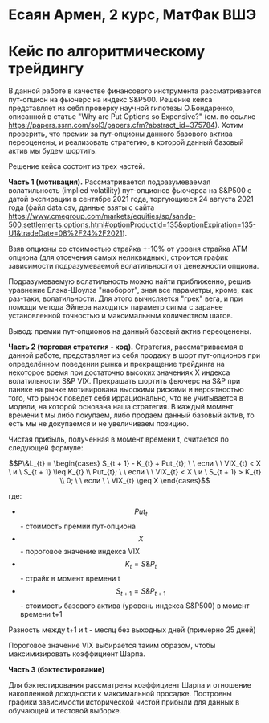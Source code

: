 # Есаян Армен, 2 курс, МатФак ВШЭ
# Кейс по алгоритмическому трейдингу 
 
 В данной работе в качестве финансового инструмента рассматривается пут-опцион на фьючерс на индекс S&P500.
 Решение кейса представляет из себя проверку научной гипотезы О.Бондаренко, описанной в статье "Why are Put Options so Expensive?" (см. по ссылке https://papers.ssrn.com/sol3/papers.cfm?abstract_id=375784). Хотим проверить, что премии за пут-опционы данного базового актива переоценены, и реализовать стратегию, в которой данный базовый актив мы будем шортить.
 
 Решение кейса состоит из трех частей.
 
__Часть 1 (мотивация).__ Рассматривается подразумеваемая волатильность (implied volatility) пут-опционов фьючерса на S&P500 с датой экспирации в сентябре 2021 года, торгующиеся 24 августа 2021 года (файл data.csv, данные взяты с сайта https://www.cmegroup.com/markets/equities/sp/sandp-500.settlements.options.html#optionProductId=135&optionExpiration=135-U1&tradeDate=08%2F24%2F2021).

Взяв опционы со стоимостью страйка +-10% от уровня страйка ATM опциона (для отсечения самых неликвидных), строится график зависимости подразумеваемой волатильности от денежности опциона.

Подразумеваемую волатильность можно найти приближенно, решив уравнение Блэка-Шоулза "наоборот", зная все параметры, кроме, как раз-таки, волатильности. Для этого вычисляется "грек" вега, и при помощи метода Эйлера находится параметр сигма с заранее установленной точностью и максимальным количеством шагов.

Вывод: премии пут-опционов на данный базовый актив переоценены.
 
__Часть 2 (торговая стратегия - код).__ Стратегия, рассматриваемая в данной работе, представляет из себя продажу в шорт пут-опционов при определённом поведении рынка и прекращение трейдинга на некоторое время при достаточно высоких значениях X индекса волатильности S&P VIX. Прекращать шортить фьючерс на S&P при панике на рынке мотивирована высокими рисками и вероятностью того, что рынок поведет себя иррационально, что не учитывается в модели, на которой основана наша стратегия. В каждый момент времени t мы либо покупаем, либо продаем данный базовый актив, то есть мы не докупаемся и не увеличиваем позицию.

  Чистая прибыль, полученная в момент времени t, считается по следующей формуле: 
  
  $$P\&L_{t} = \begin{cases}
S_{t + 1} - K_{t} + Put_{t}; \ \ если \ \  VIX_{t} < X \ и \  S_{t + 1} \leq K_{t} \\
Put_{t}; \ \ если \ \ VIX_{t} < X \ и \ S_{t + 1} > K_{t} \\
0; \ \ если \ \ VIX_{t} \geq X 
\end{cases}$$

где:
* $$Put_{t}$$ - стоимость премии пут-опциона
* $$X$$ - пороговое значение индекса VIX
* $$K_{t} = S\&P_{t}$$ - страйк в момент времени t
* $$S_{t+1} = S\&P_{t + 1}$$ - стоимость базового актива (уровень индекса S&P500) в момент времени t+1

Разность между t+1 и t - месяц без выходных дней (примерно 25 дней)

Пороговое значение VIX выбирается таким образом, чтобы максимизировать коэффициент Шарпа.

__Часть 3 (бэктестирование)__

Для бэктестирования рассматрены коэффициент Шарпа и отношение накопленной доходности к максимальной просадке.
Построены графики зависимости исторической чистой прибыли для данных в обучающей и тестовой выборке.
